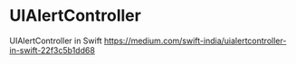 #  UIAlertController

UIAlertController in Swift
https://medium.com/swift-india/uialertcontroller-in-swift-22f3c5b1dd68


